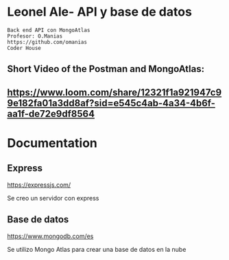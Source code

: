# Leonel Ale- API y base de datos

    Back end API con MongoAtlas 
    Profesor: O.Manias 
    https://github.com/omanias 
    Coder House




## Short Video of the Postman and MongoAtlas:
https://www.loom.com/share/12321f1a921947c99e182fa01a3dd8af?sid=e545c4ab-4a34-4b6f-aa1f-de72e9df8564
---

# Documentation

## Express

https://expressjs.com/

Se creo un servidor con express


## Base de datos
https://www.mongodb.com/es 

Se utilizo Mongo Atlas para crear una base de datos en la nube


